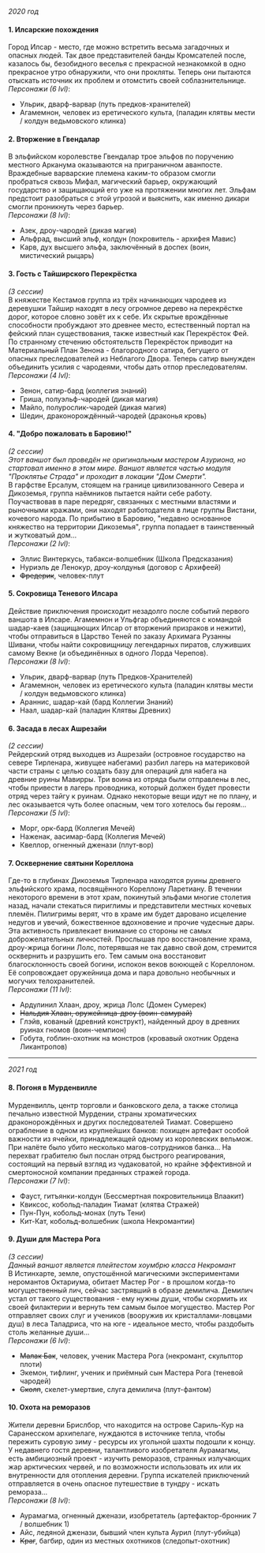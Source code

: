 _2020 год_

#### 1. Илсарские похождения
Город Илсар - место, где можно встретить весьма загадочных и опасных людей. Так двое представителей банды Кромсателей после, казалось бы, безобидного веселья с прекрасной незнакомкой в одно прекрасное утро обнаружили, что они прокляты. Теперь они пытаются отыскать источник их проблем и отомстить своей соблазнительнице.  
_Персонажи (6 lvl)_:
- Ульрик, дварф-варвар (путь предков-хранителей)
- Агамемнон, человек из еретического культа, (паладин клятвы мести / колдун ведьмовского клинка)

#### 2. Вторжение в Гвендалар
В эльфийском королевстве Гвендалар трое эльфов по поручению местного Арканума оказываются на приграничном аванпосте.
Враждебные варварские племена каким-то образом смогли пробраться сквозь Мифал, магический барьер, окружающий государство и защищающий его уже на
протяжении многих лет. Эльфам предстоит разобраться с этой угрозой и выяснить, как именно дикари смогли проникнуть через барьер.  
_Персонажи (8 lvl)_:
- Азек, дроу-чародей (дикая магия)
- Альфрад, высший эльф, колдун (покровитель - архифея Мавис)
- Карв, дух высшего эльфа, заключённый в доспех (воин, мистический рыцарь)

#### 3. Гость с Тайширского Перекрёстка
_(3 сессии)_  
В княжестве Кестамов группа из трёх начинающих чародеев из деревушки Тайшир находят в лесу огромное дерево на перекрёстке дорог, которое словно зовёт их к себе. Их скрытые врождённые способности пробуждают это древнее место, естественный портал на фейский план существования, также известный как Перекрёсток Фей. По странному стечению обстоятельств Перекрёсток приводит на Материальный План Зенона - благородного сатира, бегущего от опасных преследователей из Неблагого Двора. Теперь сатир вынужден объединить усилия с чародеями, чтобы дать отпор преследователям.  
_Персонажи (4 lvl)_:
- Зенон, сатир-бард (коллегия знаний)
- Гриша, полуэльф-чародей (дикая магия)
- Майло, полурослик-чародей (дикая магия)
- Шедин, драконорождённый-чародей (драконья кровь)

#### 4. "Добро пожаловать в Баровию!"
_(2 сессии)_  
_Этот ваншот был проведён не оригинальным мастером Азуриона, но стартовал именно в этом мире. Ваншот является частью модуля "Проклятье Страда" и проходит в локации "Дом Смерти"._  
В гарфстве Ерсалум, стоящем на границе цивилизованного Севера и Дикоземья, группа наёмников пытается найти себе работу. Поучаствовав в паре передряг, связанных с местными властями и рыночными кражами, они находят работодателя в лице группы Вистани, кочевого народа.
По прибытию в Баровию, "недавно основанное княжество на территории Дикоземья", группа попадает в таинственный и жутковатый дом...  
_Персонажи (2 lvl)_:
- Эллис Винтеркусь, табакси-волшебник (Школа Предсказания)
- Нуриэль де Ленокур, дроу-колдунья (договор с Архифеей)
- ~~Фредерик~~, человек-плут

#### 5. Сокровища Теневого Илсара
Действие приключения происходит незадолго после событий первого ваншота в Илсаре. Агамемнон и Ульфгар объединяются с командой шадар-каев (защищающих Илсар от вторжений призраков и нежити), чтобы отправиться в Царство Теней по заказу Архимага Рузанны Шивани, чтобы найти сокровищницу легендарных пиратов, служивших самому Векне (и объединённых в одного Лорда Черепов).  
_Персонажи (8 lvl)_:
- Ульрик, дварф-варвар (путь Предков-Хранителей)
- Агамемнон, человек из еретического культа (паладин клятвы мести / колдун ведьмовского клинка)
- Араннис, шадар-кай (бард Коллегии Знаний)
- Наал, шадар-кай (паладин Клятвы Древних)

#### 6. Засада в лесах Ашрезайи
_(2 сессии)_  
Рейдерский отряд выходцев из Ашрезайи (островное государство на севере Тирленара, живущее набегами) разбил лагерь на материковой части страны с целью создать базу для операций для набега на древние руины Мавирры. Три воина из отряда были отправлены в лес, чтобы привести в лагерь проводника, который должен будет провести отряд через тайгу к руинам. Однако некоторые вещи идут не по плану, и лес оказывается чуть более опасным, чем того хотелось бы героям...  
_Персонажи (5 lvl)_:
- Морг, орк-бард (Коллегия Мечей)
- Наженак, аасимар-бард (Коллегия Мечей)
- Квеллор, огненный дженази (плут-вор)

#### 7. Осквернение святыни Кореллона
Где-то в глубинах Дикоземья Тирленара находятся руины древнего эльфийского храма, посвящённого Кореллону Ларетиану. В течении некоторого времени в этот храм, покинутый эльфами многие столетия назад, начали стекаться пириглимы и представители местных кочевых племён. Пилигримы верят, что в храме им будет даровано исцеление недугов и увечий, божественное вдохновение и прочие чудесные дары.  
Эта активность привлекает внимание со стороны не самых доброжелательных личностей. Прослышав про восстановление храма, дроу-жрица богини Лолс, потерявшая не так давно свой дом, стремится осквернить и разрушить его. Тем самым она восстановит благосклонность своей богини, испокон веков воюющей с Кореллоном. Её сопровождает оружейница дома и пара довольно необычных и могучих телохранителей.  
_Персонажи (11 lvl)_:
- Ардулинил Хлаан, дроу, жрица Лолс (Домен Сумерек)
- ~~Нальдия Хлаан, оружейница-дроу (воин-самурай)~~
- Глэйв, кованый (древний конструкт), найденный дроу в древних руинах гномов (воин-чемпион)
- Гобута, гоблин-охотник на монстров (кровавый охотник Ордена Ликантропов)  

<hr>

_2021 год_

#### 8. Погоня в Мурденвилле
Мурденвилль, центр торговли и банковского дела, а также столица печально известной Мурдении, страны хроматических драконорождённых и других последователей Тиамат. Совершено ограбление в одном из крупнейших банков: похищен артефакт особой важности из ячейки, принадлежащей одному из королевских вельмож. При налёте было убито несколько магов-сотрудников банка... На перехват грабителю был послан отряд быстрого реагирования, состоящий на первый взгляд из чудаковатой, но крайне эффективной и смертоносной компании преданных стражей города.  
_Персонажи (7 lvl)_:
- Фауст, гитъянки-колдун (Бессмертная покровительница Влаакит)
- Квиксос, кобольд-паладин Тиамат (клятва Стражей)
- Пун-Пун, кобольд-монах (путь Тени)
- Кит-Кат, кобольд-волшебник (школа Некромантии)

#### 9. Души для Мастера Рога
_(3 сессии)_  
_Данный ваншот является плейтестом хоумбрю класса Некромант_  
В Истинхарте, земле, опустошённой магическими экспериментами неромантов Октариума, обитает Мастер Рог - в прошлом когда-то могущественный лич, сейчас застрявший в образе демилича. Демилич устал от такого существования - ему нужны души, чтобы скормить их своей филактерии и вернуть тем самым былое могущество. Мастер Рог отправляет своих слуг и учеников (вооружив их кристаллами-ловцами душ) в леса Таладриса, что на юге - идеальное место, чтобы раздобыть столь желанные души...  
_Персонажи (6 lvl)_:
- ~~Малак Бак~~, человек, ученик Мастера Рога (некромант, скульптор плоти)
- Экемон, тифлинг, ученик и приёмный сын Мастера Рога (теневой чародей)
- ~~Сколп~~, скелет-умертвие, слуга демилича (плут-фантом)

#### 10. Охота на реморазов
Жители деревни Брислбор, что находится на острове Сариль-Кур на Саранесском архипелаге, нуждаются в источнике тепла, чтобы пережить суровую зиму - ресурсы их угольной шахты подошли к концу. У недавнего гостя деревни, талантливого изобретателя Аурамагмы, есть амбициозный проект - изучить реморазов, странных излучающих жар арктических червей, и по возможности использовать их или их внутренности для отопления деревни. Группа искателей приключений отправляется в очень опасное путешествие в тундру - искать ремораза...  
_Персонажи (8 lvl)_:
- Аурамагма, огненный дженази, изобретатель (артефактор-бронник 7 / волшебник 1)
- Айс, ледяной дженази, бывший член культа Аурил (плут-убийца)
- ~~Краг~~, багбир, один из местных охотников (следопыт-охотник)